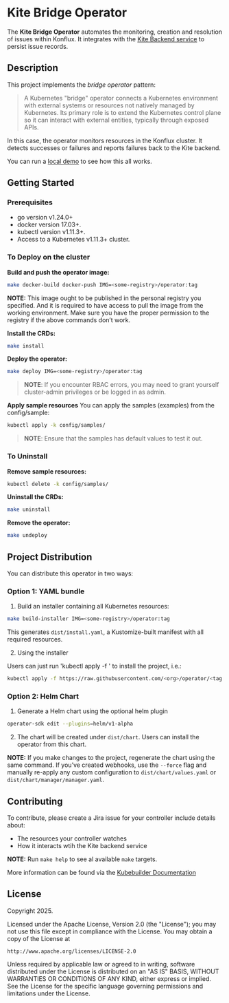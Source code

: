 # Kite Bridge Operator
The **Kite Bridge Operator** automates the monitoring, creation and resolution of issues within Konflux.
It integrates with the [Kite Backend service](../backend/) to persist issue records.

## Description
This project implements the *bridge operator* pattern:
> A Kubernetes "bridge" operator connects a Kubernetes environment with external systems or resources not natively managed by Kubernetes. Its primary role is to extend the Kubernetes control plane so it can interact with external entities, typically through exposed APIs.

In this case, the operator monitors resources in the Konflux cluster. It detects successes or failures and reports failures back to the Kite backend.

You can run a [local demo](./docs/Demo.md) to see how this all works.

## Getting Started

### Prerequisites
- go version v1.24.0+
- docker version 17.03+.
- kubectl version v1.11.3+.
- Access to a Kubernetes v1.11.3+ cluster.

### To Deploy on the cluster
**Build and push the operator image:**

```sh
make docker-build docker-push IMG=<some-registry>/operator:tag
```

**NOTE:** This image ought to be published in the personal registry you specified.
And it is required to have access to pull the image from the working environment.
Make sure you have the proper permission to the registry if the above commands don’t work.

**Install the CRDs:**

```sh
make install
```

**Deploy the operator:**

```sh
make deploy IMG=<some-registry>/operator:tag
```

> **NOTE**: If you encounter RBAC errors, you may need to grant yourself cluster-admin
privileges or be logged in as admin.

**Apply sample resources**
You can apply the samples (examples) from the config/sample:

```sh
kubectl apply -k config/samples/
```

>**NOTE**: Ensure that the samples has default values to test it out.

### To Uninstall
**Remove sample resources:**

```sh
kubectl delete -k config/samples/
```

**Uninstall the CRDs:**

```sh
make uninstall
```

**Remove the operator:**

```sh
make undeploy
```

## Project Distribution

You can distribute this operator in two ways:

### Option 1: YAML bundle

1. Build an installer containing all Kubernetes resources:

```sh
make build-installer IMG=<some-registry>/operator:tag
```

This generates `dist/install.yaml`, a Kustomize-built manifest with all required resources.

2. Using the installer

Users can just run 'kubectl apply -f <URL for YAML BUNDLE>' to install
the project, i.e.:

```sh
kubectl apply -f https://raw.githubusercontent.com/<org>/operator/<tag or branch>/dist/install.yaml
```

### Option 2: Helm Chart

1. Generate a Helm chart using the optional helm plugin

```sh
operator-sdk edit --plugins=helm/v1-alpha
```

2. The chart will be created under `dist/chart`. Users can install the operator from this chart.

**NOTE:** If you make changes to the project, regenerate the chart using the same command.
If you’ve created webhooks, use the `--force` flag and manually re-apply any custom configuration to `dist/chart/values.yaml` or `dist/chart/manager/manager.yaml`.

## Contributing
To contribute, please create a Jira issue for your controller include details about:
- The resources your controller watches
- How it interacts wtih the Kite backend service

**NOTE:** Run `make help` to see al available `make` targets.

More information can be found via the [Kubebuilder Documentation](https://book.kubebuilder.io/introduction.html)

## License

Copyright 2025.

Licensed under the Apache License, Version 2.0 (the "License");
you may not use this file except in compliance with the License.
You may obtain a copy of the License at

    http://www.apache.org/licenses/LICENSE-2.0

Unless required by applicable law or agreed to in writing, software
distributed under the License is distributed on an "AS IS" BASIS,
WITHOUT WARRANTIES OR CONDITIONS OF ANY KIND, either express or implied.
See the License for the specific language governing permissions and
limitations under the License.

